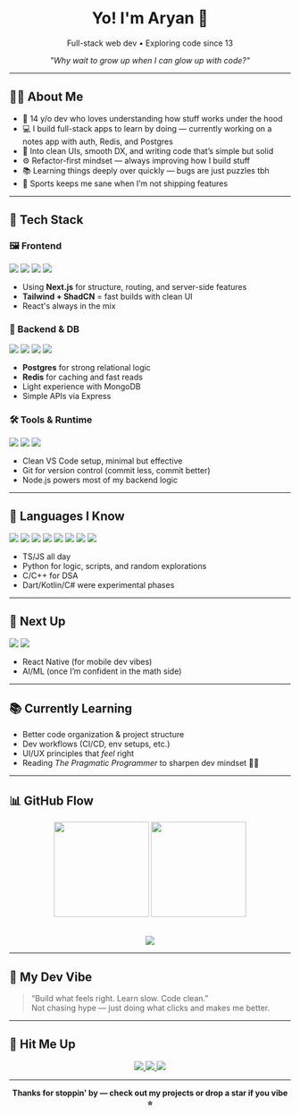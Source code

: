 <h1 align="center">Yo! I'm Aryan 👋</h1>

<p align="center">Full-stack web dev • Exploring code since 13</p>      
<p align="center"><i>"Why wait to grow up when I can glow up with code?"</i></p>      

---

## 🧑‍💻 About Me

- 🧠 14 y/o dev who loves understanding how stuff works under the hood  
- 💻 I build full-stack apps to learn by doing — currently working on a notes app with auth, Redis, and Postgres  
- 🧩 Into clean UIs, smooth DX, and writing code that’s simple but solid  
- ⚙️ Refactor-first mindset — always improving how I build stuff  
- 📚 Learning things deeply over quickly — bugs are just puzzles tbh  
- 🏀 Sports keeps me sane when I’m not shipping features  

---

## 🧰 Tech Stack

### 🖼 Frontend

<div align="left">      
  <img src="https://img.shields.io/badge/Next.js-000000?style=for-the-badge&logo=nextdotjs&logoColor=white" />
  <img src="https://img.shields.io/badge/React-1C1C1C?style=for-the-badge&logo=react&logoColor=61DAFB" />
  <img src="https://img.shields.io/badge/TailwindCSS-0F172A?style=for-the-badge&logo=tailwindcss&logoColor=38BDF8" />
  <img src="https://img.shields.io/badge/ShadCN_UI-0F0F0F?style=for-the-badge&logo=radixui&logoColor=white" />
</div>

- Using **Next.js** for structure, routing, and server-side features  
- **Tailwind + ShadCN** = fast builds with clean UI  
- React's always in the mix  

### 🧩 Backend & DB

<div align="left">    
  <img src="https://img.shields.io/badge/PostgreSQL-1C1C1C?style=for-the-badge&logo=postgresql&logoColor=white" />    
  <img src="https://img.shields.io/badge/Express.js-1C1C1C?style=for-the-badge&logo=express&logoColor=white" />    
  <img src="https://img.shields.io/badge/MongoDB-1C1C1C?style=for-the-badge&logo=mongodb&logoColor=47A248" />    
  <img src="https://img.shields.io/badge/Redis-1C1C1C?style=for-the-badge&logo=redis&logoColor=DC382D" />  
</div>    

- **Postgres** for strong relational logic  
- **Redis** for caching and fast reads  
- Light experience with MongoDB  
- Simple APIs via Express  

### 🛠️ Tools & Runtime

<div align="left">      
  <img src="https://img.shields.io/badge/VSCode-1C1C1C?style=for-the-badge&logo=visualstudiocode&logoColor=007ACC" />      
  <img src="https://img.shields.io/badge/Git-1C1C1C?style=for-the-badge&logo=git&logoColor=F05032" />      
  <img src="https://img.shields.io/badge/Node.js-1C1C1C?style=for-the-badge&logo=nodedotjs&logoColor=339933" />      
</div>      

- Clean VS Code setup, minimal but effective  
- Git for version control (commit less, commit better)  
- Node.js powers most of my backend logic  

---

## 🧠 Languages I Know

<div align="left">  
  <img src="https://img.shields.io/badge/TypeScript-1C1C1C?style=for-the-badge&logo=typescript&logoColor=3178C6" />  
  <img src="https://img.shields.io/badge/JavaScript-1C1C1C?style=for-the-badge&logo=javascript&logoColor=F7DF1E" />  
  <img src="https://img.shields.io/badge/Python-1C1C1C?style=for-the-badge&logo=python&logoColor=3776AB" />  
  <img src="https://img.shields.io/badge/CSharp-1C1C1C?style=for-the-badge&logo=csharp&logoColor=239120" />  
  <img src="https://img.shields.io/badge/C++-1C1C1C?style=for-the-badge&logo=cpp&logoColor=00599C" />  
  <img src="https://img.shields.io/badge/C-1C1C1C?style=for-the-badge&logo=c&logoColor=A8B9CC" />  
  <img src="https://img.shields.io/badge/Kotlin-1C1C1C?style=for-the-badge&logo=kotlin&logoColor=7F52FF" />  
  <img src="https://img.shields.io/badge/Dart-1C1C1C?style=for-the-badge&logo=dart&logoColor=0175C2" />  
</div>  

- TS/JS all day  
- Python for logic, scripts, and random explorations  
- C/C++ for DSA  
- Dart/Kotlin/C# were experimental phases  

---

## 🧪 Next Up

<div align="left">      
  <img src="https://img.shields.io/badge/React_Native-1C1C1C?style=for-the-badge&logo=react&logoColor=61DAFB" />      
  <img src="https://img.shields.io/badge/AI_/_ML-1C1C1C?style=for-the-badge&logo=openai&logoColor=white" />      
</div>      

- React Native (for mobile dev vibes)  
- AI/ML (once I’m confident in the math side)  

---

## 📚 Currently Learning

- Better code organization & project structure  
- Dev workflows (CI/CD, env setups, etc.)  
- UI/UX principles that *feel* right  
- Reading *The Pragmatic Programmer* to sharpen dev mindset 🧠📘  

---

## 📊 GitHub Flow

<div align="center">      
  <img src="https://github-readme-stats.vercel.app/api?username=rajaryandew&show_icons=true&theme=radical&hide_border=true" height="170px"/>      
  <img src="https://github-readme-stats.vercel.app/api/top-langs/?username=rajaryandew&layout=compact&theme=radical&hide_border=true" height="170px"/>      
</div>      

<br/>      

<p align="center">      
  <img src="https://streak-stats.demolab.com?user=rajaryandew&theme=react&hide_border=true" />      
</p>      

---

## 🧘 My Dev Vibe

> “Build what feels right. Learn slow. Code clean.”  
> Not chasing hype — just doing what clicks and makes me better.

---

## 🔗 Hit Me Up

<p align="center">      
  <a href="https://github.com/rajaryandew" target="_blank">      
    <img src="https://img.shields.io/badge/GitHub-rajaryandew-1C1C1C?style=for-the-badge&logo=github&logoColor=white"/>      
  </a>      
  <a href="https://x.com/rajaryandew" target="_blank">      
    <img src="https://img.shields.io/badge/X-rajaryandew-1C1C1C?style=for-the-badge&logo=x&logoColor=white"/>      
  </a>      
  <a href="https://discord.com/users/rajaryandew" target="_blank">      
    <img src="https://img.shields.io/badge/Discord-rajaryandew-1C1C1C?style=for-the-badge&logo=discord&logoColor=5865F2"/>      
  </a>      
</p>      

---

<p align="center">      
  <b>Thanks for stoppin' by — check out my projects or drop a star if you vibe ⭐</b>      
</p>
